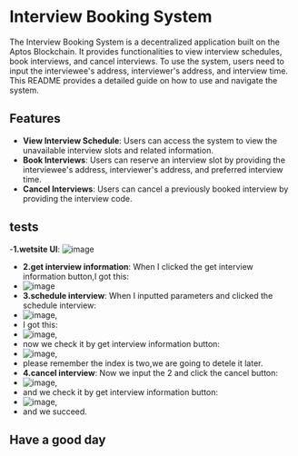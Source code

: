 # Interview Booking System

The Interview Booking System is a decentralized application built on the Aptos Blockchain. It provides functionalities to view interview schedules, book interviews, and cancel interviews. To use the system, users need to input the interviewee's address, interviewer's address, and interview time. This README provides a detailed guide on how to use and navigate the system.

## Features

- **View Interview Schedule**: Users can access the system to view the unavailable interview slots and related information.
- **Book Interviews**: Users can reserve an interview slot by providing the interviewee's address, interviewer's address, and preferred interview time.
- **Cancel Interviews**: Users can cancel a previously booked interview by providing the interview code.

## tests

-**1.wetsite UI**:
![image](https://github.com/guinjgida/aptos-dapp-interview/assets/61534762/589a7e29-0bf0-4126-9fd0-30a8c0639877)

- **2.get interview information**: When I clicked the get interview information button,I got this:
- ![image](https://github.com/guinjgida/aptos-dapp-interview/assets/61534762/068a079c-f31d-4941-bea1-a0afaa522336)
- **3.schedule interview**: When I inputted parameters and clicked the schedule interview:
- ![image](https://github.com/guinjgida/aptos-dapp-interview/assets/61534762/d426a76f-b4d3-4c76-a3d6-5611097d694b),
- I got this:
- ![image](https://github.com/guinjgida/aptos-dapp-interview/assets/61534762/2dadd770-8001-4fc3-a84c-ecba6bfa45f5),
- now we check it by get interview information button:
- ![image](https://github.com/guinjgida/aptos-dapp-interview/assets/61534762/f2773d7b-052e-4caf-95b2-1cb461ad9d54),
- please remember the index is two,we are going to detele it later.
- **4.cancel interview**: Now we input the 2 and click the cancel button:
- ![image](https://github.com/guinjgida/aptos-dapp-interview/assets/61534762/f4feb427-9d1e-4faa-a250-972e5bbf54b5),
- and we check it by get interview information button:
- ![image](https://github.com/guinjgida/aptos-dapp-interview/assets/61534762/917be7e9-1bef-44b5-b93d-213859cf5aa2),
- and we succeed.

## Have a good day






